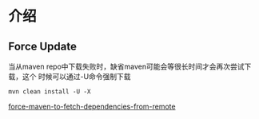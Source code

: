 # 介绍

## Force Update

当从maven repo中下载失败时，缺省maven可能会等很长时间才会再次尝试下载，这个
时候可以通过-U命令强制下载

```
mvn clean install -U -X
```

[force-maven-to-fetch-dependencies-from-remote](https://medium.com/@TechExpertise/force-maven-to-fetch-dependencies-from-remote-f8d44b80a37d)
